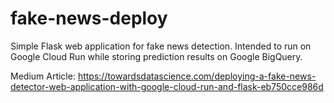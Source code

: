 # fake-news-deploy

Simple Flask web application for fake news detection.
Intended to run on Google Cloud Run while storing prediction results on Google BigQuery.

Medium Article: https://towardsdatascience.com/deploying-a-fake-news-detector-web-application-with-google-cloud-run-and-flask-eb750cce986d
